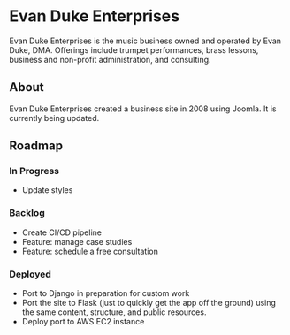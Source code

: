 # Evan Duke Enterprises

Evan Duke Enterprises is the music business owned and operated by Evan Duke, DMA. Offerings include
trumpet performances, brass lessons, business and non-profit administration, and consulting.

## About

Evan Duke Enterprises created a business site in 2008 using Joomla. It is currently being updated.

## Roadmap

### In Progress

- Update styles

### Backlog

- Create CI/CD pipeline
- Feature: manage case studies
- Feature: schedule a free consultation

### Deployed

- Port to Django in preparation for custom work
- Port the site to Flask (just to quickly get the app off the ground) using the same content, structure, and public resources.
- Deploy port to AWS EC2 instance
